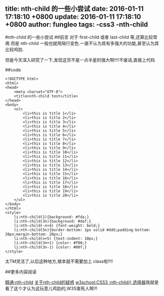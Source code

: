 title: nth-child 的一些小尝试
date: 2016-01-11 17:18:10 +0800
update: 2016-01-11 17:18:10 +0800
author: fungleo
tags:
    -css3
    -nth-child
---

#nth-child 的一些小尝试
##前言
对于 first-child 或者  last-child 等,还算比较常用.但是 nth-child 一般也就用隔行变色.一直不认为其有多强大的功能,甚至认为其比较鸡肋.

但是今天深入研究了一下,发现这货不是一点半星的强大啊!!!!不废话,直接上代码

##code
```
<!DOCTYPE html>
<html>
<head>
	<meta charset="UTF-8">
	<title>nth-child test</title>
</head>
<body>
	<ul>
		<li>this is title 1</li>
		<li>this is title 2</li>
		<li>this is title 3</li>
		<li>this is title 4</li>
		<li>this is title 5</li>
		<li>this is title 6</li>
		<li>this is title 7</li>
		<li>this is title 8</li>
		<li>this is title 9</li>
		<li>this is title 10</li>
		<li>this is title 11</li>
		<li>this is title 12</li>
		<li>this is title 13</li>
		<li>this is title 14</li>
		<li>this is title 15</li>
		<li>this is title 16</li>
		<li>this is title 17</li>
		<li>this is title 18</li>
		<li>this is title 19</li>
		<li>this is title 20</li>
	</ul>
</body>
</html>
<style>
	li:nth-child(1){background: #fda;}
	li:nth-child(3n){background: #daf;}
	li:nth-child(-n+4) {font-weight: bold;}
	li:nth-child(5n){border-bottom: 1px solid #ddd;padding-bottom: 20px;margin-bottom: 20px;}
	li:nth-child(n+5) {text-indent: 10px;}
	li:nth-child(3n+1) {color: #f00;}
	li:nth-child(3n-1) {color: #00f;}
</style>
```
太TM灵活了,以后这种地方,根本就不需要加上 class啦!!!!

##更多内容阅读

[精通:nth-child](http://www.webhek.com/misc/mastering-nth-child)
[关于nth-child的疑惑](http://blog.cssforest.org/2015/04/20/%E5%85%B3%E4%BA%8Enth-child%E7%9A%84%E7%96%91%E6%83%91.html)
[w3school:CSS3 :nth-child() 选择器](http://www.w3school.com.cn/cssref/selector_nth-child.asp)我就是看了这个才认为这玩意儿鸡肋的,W3S害死人啊!!!